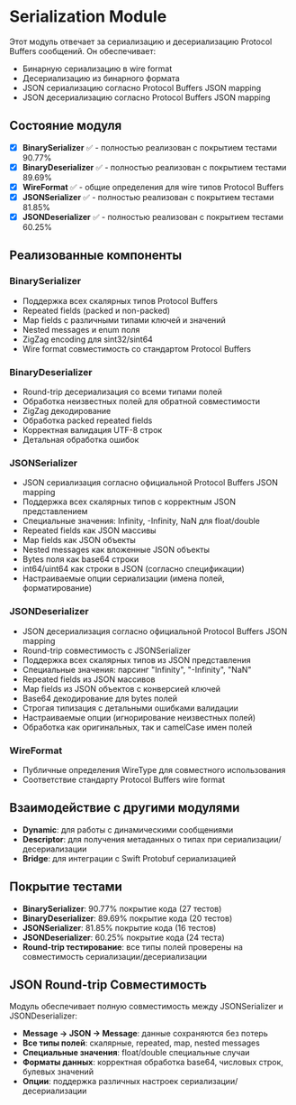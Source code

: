# Serialization Module

Этот модуль отвечает за сериализацию и десериализацию Protocol Buffers сообщений. Он обеспечивает:

- Бинарную сериализацию в wire format
- Десериализацию из бинарного формата
- JSON сериализацию согласно Protocol Buffers JSON mapping
- JSON десериализацию согласно Protocol Buffers JSON mapping

## Состояние модуля

- [x] **BinarySerializer** ✅ - полностью реализован с покрытием тестами 90.77%
- [x] **BinaryDeserializer** ✅ - полностью реализован с покрытием тестами 89.69%
- [x] **WireFormat** ✅ - общие определения для wire типов Protocol Buffers
- [x] **JSONSerializer** ✅ - полностью реализован с покрытием тестами 81.85%
- [x] **JSONDeserializer** ✅ - полностью реализован с покрытием тестами 60.25%

## Реализованные компоненты

### BinarySerializer
- Поддержка всех скалярных типов Protocol Buffers
- Repeated fields (packed и non-packed)
- Map fields с различными типами ключей и значений
- Nested messages и enum поля
- ZigZag encoding для sint32/sint64
- Wire format совместимость со стандартом Protocol Buffers

### BinaryDeserializer
- Round-trip десериализация со всеми типами полей
- Обработка неизвестных полей для обратной совместимости
- ZigZag декодирование
- Обработка packed repeated fields
- Корректная валидация UTF-8 строк
- Детальная обработка ошибок

### JSONSerializer
- JSON сериализация согласно официальной Protocol Buffers JSON mapping
- Поддержка всех скалярных типов с корректным JSON представлением
- Специальные значения: Infinity, -Infinity, NaN для float/double
- Repeated fields как JSON массивы
- Map fields как JSON объекты
- Nested messages как вложенные JSON объекты
- Bytes поля как base64 строки
- int64/uint64 как строки в JSON (согласно спецификации)
- Настраиваемые опции сериализации (имена полей, форматирование)

### JSONDeserializer
- JSON десериализация согласно официальной Protocol Buffers JSON mapping
- Round-trip совместимость с JSONSerializer
- Поддержка всех скалярных типов из JSON представления
- Специальные значения: парсинг "Infinity", "-Infinity", "NaN" 
- Repeated fields из JSON массивов
- Map fields из JSON объектов с конверсией ключей
- Base64 декодирование для bytes полей
- Строгая типизация с детальными ошибками валидации
- Настраиваемые опции (игнорирование неизвестных полей)
- Обработка как оригинальных, так и camelCase имен полей

### WireFormat
- Публичные определения WireType для совместного использования
- Соответствие стандарту Protocol Buffers wire format

## Взаимодействие с другими модулями

- **Dynamic**: для работы с динамическими сообщениями
- **Descriptor**: для получения метаданных о типах при сериализации/десериализации
- **Bridge**: для интеграции с Swift Protobuf сериализацией

## Покрытие тестами

- **BinarySerializer**: 90.77% покрытие кода (27 тестов)
- **BinaryDeserializer**: 89.69% покрытие кода (20 тестов)
- **JSONSerializer**: 81.85% покрытие кода (16 тестов)
- **JSONDeserializer**: 60.25% покрытие кода (24 теста)
- **Round-trip тестирование**: все типы полей проверены на совместимость сериализации/десериализации

## JSON Round-trip Совместимость

Модуль обеспечивает полную совместимость между JSONSerializer и JSONDeserializer:
- **Message → JSON → Message**: данные сохраняются без потерь
- **Все типы полей**: скалярные, repeated, map, nested messages
- **Специальные значения**: float/double специальные случаи
- **Форматы данных**: корректная обработка base64, числовых строк, булевых значений
- **Опции**: поддержка различных настроек сериализации/десериализации
